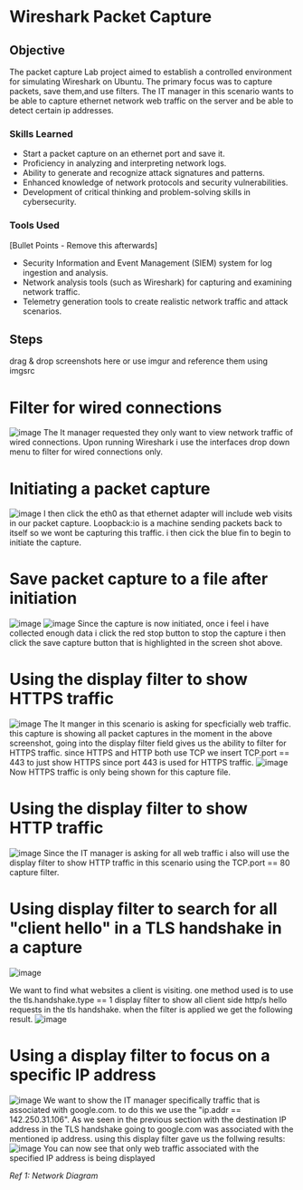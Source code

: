 # Wireshark Packet Capture

## Objective

The packet capture Lab project aimed to establish a controlled environment for simulating Wireshark on Ubuntu. The primary focus was to capture packets, save them,and use filters. The IT manager in this scenario wants to be able to capture ethernet network web traffic on the server and be able to detect certain ip addresses.
### Skills Learned

- Start a packet capture on an ethernet port and save it.
- Proficiency in analyzing and interpreting network logs.
- Ability to generate and recognize attack signatures and patterns.
- Enhanced knowledge of network protocols and security vulnerabilities.
- Development of critical thinking and problem-solving skills in cybersecurity.

### Tools Used
[Bullet Points - Remove this afterwards]

- Security Information and Event Management (SIEM) system for log ingestion and analysis.
- Network analysis tools (such as Wireshark) for capturing and examining network traffic.
- Telemetry generation tools to create realistic network traffic and attack scenarios.

## Steps
drag & drop screenshots here or use imgur and reference them using imgsrc

# Filter for wired connections
![image](https://github.com/user-attachments/assets/49c2058f-06db-4c75-a277-c5d8105bbf44)
The It manager requested they only want to view network traffic of wired connections.  Upon running Wireshark i use the interfaces drop down menu to filter for wired connections only.

# Initiating a packet capture
![image](https://github.com/user-attachments/assets/676fa8e1-6143-422d-803f-3521c522f80a)
I then click the eth0 as that ethernet adapter will include web visits in our packet capture.  Loopback:io is a machine sending packets back to itself so we wont be capturing this traffic. i then cick the blue fin to begin to initiate the capture.

# Save packet capture to a file after initiation
![image](https://github.com/user-attachments/assets/0ed5554f-928a-43d2-9775-ad30d8ef591f)
![image](https://github.com/user-attachments/assets/7718f1e3-ae3e-4764-a001-6029620e2d83)
Since the capture is now initiated, once i feel i have collected enough data i click the red stop button to stop the capture i then click the save capture button that is highlighted in the screen shot above.

# Using the display filter to show HTTPS traffic
![image](https://github.com/user-attachments/assets/97b67a34-e28a-4f00-8d25-d2a695bc7f1a)
The It manger in this scenario is asking for specficially web traffic. this capture is showing all packet captures in the moment in the above screenshot, going into the display filter field gives us the ability to filter for HTTPS traffic. since HTTPS and HTTP both use TCP we insert TCP.port == 443 to just show HTTPS since port 443 is used for HTTPS traffic.
![image](https://github.com/user-attachments/assets/ecd66752-a50b-4c5c-aa7d-924d49c81f92)
Now HTTPS traffic is only being shown for this capture file.

# Using the display filter to show HTTP traffic
![image](https://github.com/user-attachments/assets/bcbf6bc3-691d-4847-9f14-e073ee5a74e3)
Since the IT manager is asking for all web traffic i also will use the display filter to show HTTP traffic in this scenario using the TCP.port == 80 capture filter.

# Using display filter to search for all "client hello" in a TLS handshake in a capture
![image](https://github.com/user-attachments/assets/d8270c91-aa43-466d-840f-3e4f073b8ce2)

We want to find what websites a client is visiting. one method used is to use the tls.handshake.type == 1 display filter to show all client side http/s hello requests in the tls handshake. when the filter is applied we get the following result.
![image](https://github.com/user-attachments/assets/94660dc8-a125-42f6-9d5e-8969291b2b6d)

# Using a display filter to focus on a specific IP address
![image](https://github.com/user-attachments/assets/85465902-b940-4306-afcb-17acf4d59e87)
We want to show the IT manager specifically traffic that is associated with google.com. to do this we use the "ip.addr == 142.250.31.106". As we seen in the previous section with the destination IP address in the TLS handshake going to google.com was associated with the mentioned ip address. using this display filter gave us the follwing results:
![image](https://github.com/user-attachments/assets/82e20071-f92a-4517-b79f-8921985ca8b8)
You can now see that only web traffic associated with the specified IP address is being displayed


*Ref 1: Network Diagram*



